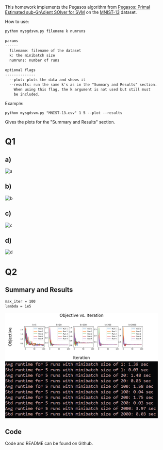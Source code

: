 This homework implements the Pegasos algorithm from [Pegasos: Primal Estimated sub-GrAdient SOlver for SVM]() on the [MNIST-13]() dataset.

How to use:
```
python mysgdsvm.py filename k numruns

params
------
  filename: filename of the dataset
  k: the minibatch size
  numruns: number of runs

optional flags
--------------
  --plot: plots the data and shows it
  --results: run the same k's as in the "Summary and Results" section.
    When using this flag, the k argument is not used but still must 
    be included.
```

Example:
```
python mysgdsvm.py "MNIST-13.csv" 1 5 --plot --results
```
Gives the plots for the "Summary and Results" section.

# Q1
## a)
![a](./images/a.png)
## b)
![b](./images/b.png)
## c)
![c](./images/c.png)
## d)
![d](./images/d.png)

# Q2

## Summary and Results
```
max_iter = 100
lambda = 1e5
```
![r](./images/part2_results.png)
![r](./images/part2_avgstd.png)

## Code
Code and README can be found on Github.

